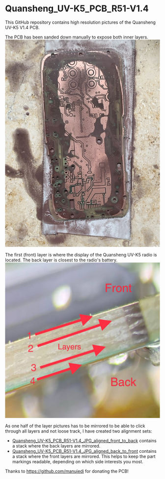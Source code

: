 
# Quansheng_UV-K5_PCB_R51-V1.4
This GitHub repository contains high resolution pictures of the Quansheng UV-K5 V1.4 PCB. 

The PCB has been sanded down manually to expose both inner layers.
<img src="https://github.com/mentalDetector/Quansheng_UV-K5_PCB_R51-V1.4/blob/main/Quansheng_UV-K5_PCB_R51-V1.4_JPG/Quansheng_UV-K5_PCB_R51-V1.4_manual_sanding_process.jpeg?raw=true" width="512"/>

The first (front) layer is where the display of the Quansheng UV-K5 radio is located. The back layer is closest to the radio's battery.
<img src="https://github.com/mentalDetector/Quansheng_UV-K5_PCB_R51-V1.4/blob/main/Quansheng_UV-K5_PCB_R51-V1.4_JPG/Quansheng_UV-K5_PCB_R51-V1.4_layer_stackup.jpg?raw=true" width="750"/>

As one half of the layer pictures has to be mirrored to be able to click through all layers and not loose track, I have created two alignment sets:
- [Quansheng_UV-K5_PCB_R51-V1.4_JPG_aligned_front_to_back](https://github.com/mentalDetector/Quansheng_UV-K5_PCB_R51-V1.4/tree/main/Quansheng_UV-K5_PCB_R51-V1.4_JPG_aligned_front_to_back) contains a stack where the back layers are mirrored.
- [Quansheng_UV-K5_PCB_R51-V1.4_JPG_aligned_back_to_front](https://github.com/mentalDetector/Quansheng_UV-K5_PCB_R51-V1.4/tree/main/Quansheng_UV-K5_PCB_R51-V1.4_JPG_aligned_back_to_front) contains a stack where the front layers are mirrored.
This helps to keep the part markings readable, depending on which side interests you most.

 Thanks to https://github.com/manujedi for donating the PCB!
 
